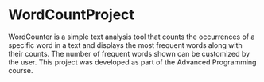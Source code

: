 # WordCountProject
WordCounter is a simple text analysis tool that counts the occurrences of a specific word in a text and displays the most frequent words along with their counts. The number of frequent words shown can be customized by the user. This project was developed as part of the Advanced Programming course.
